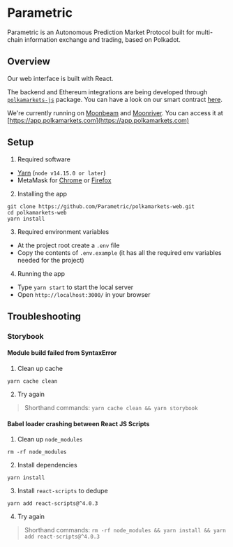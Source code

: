 # Parametric

Parametric is an Autonomous Prediction Market Protocol built for multi-chain information exchange and trading, based on Polkadot.

## Overview

Our web interface is built with React.

The backend and Ethereum integrations are being developed through [`polkamarkets-js`](https://github.com/Parametric/polkamarkets-js) package. You can have a look on our smart contract [here](https://github.com/Parametric/polkamarkets-js/blob/main/contracts/PredictionMarket.sol).

We're currently running on [Moonbeam](https://moonbeam.network/) and [Moonriver](https://moonbeam.network/networks/moonriver/). You can access it at [https://app.polkamarkets.com](https://app.polkamarkets.com)

## Setup

1. Required software

- [Yarn](https://yarnpkg.com/) (`node v14.15.0 or later`)
- MetaMask for [Chrome](https://chrome.google.com/webstore/detail/metamask/nkbihfbeogaeaoehlefnkodbefgpgknn?hl=en) or [Firefox](https://addons.mozilla.org/en-US/firefox/addon/ether-metamask/)

2. Installing the app

```
git clone https://github.com/Parametric/polkamarkets-web.git
cd polkamarkets-web
yarn install
```

3. Required environment variables

- At the project root create a `.env` file
- Copy the contents of `.env.example` (it has all the required env variables needed for the project)

4. Running the app

- Type `yarn start` to start the local server
- Open `http://localhost:3000/` in your browser

## Troubleshooting

### Storybook

#### Module build failed from SyntaxError

1. Clean up cache

```shell
yarn cache clean
```

2. Try again

> Shorthand commands: `yarn cache clean && yarn storybook`

#### Babel loader crashing between React JS Scripts

1. Clean up `node_modules`

```shell
rm -rf node_modules
```

2. Install dependencies

```shell
yarn install
```

3. Install `react-scripts` to dedupe

```shell
yarn add react-scripts@^4.0.3
```

4. Try again

> Shorthand commands: `rm -rf node_modules && yarn install && yarn add react-scripts@^4.0.3`
